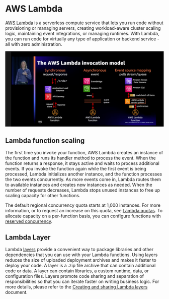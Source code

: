 # AWS Lambda
[AWS Lambda](https://aws.amazon.com/lambda/) is a serverless compute service that lets you run code without provisioning or managing servers, creating workload-aware cluster scaling logic, maintaining event integrations, or managing runtimes. With Lambda, you can run code for virtually any type of application or backend service - all with zero administration.

![aws-lambda-invocation-model](../../images/aws-lambda-invocation-model.png)

## Lambda function scaling
The first time you invoke your function, AWS Lambda creates an instance of the function and runs its handler method to process the event. When the function returns a response, it stays active and waits to process additional events. If you invoke the function again while the first event is being processed, Lambda initializes another instance, and the function processes the two events concurrently. As more events come in, Lambda routes them to available instances and creates new instances as needed. When the number of requests decreases, Lambda stops unused instances to free up scaling capacity for other functions.

The default regional concurrency quota starts at 1,000 instances. For more information, or to request an increase on this quota, see [Lambda quotas](https://docs.aws.amazon.com/lambda/latest/dg/gettingstarted-limits.html). To allocate capacity on a per-function basis, you can configure functions with [reserved concurrency](https://docs.aws.amazon.com/lambda/latest/dg/configuration-concurrency.html).

## Lambda Layer
Lambda [layers](https://docs.aws.amazon.com/lambda/latest/dg/gettingstarted-concepts.html#gettingstarted-concepts-layer) provide a convenient way to package libraries and other dependencies that you can use with your Lambda functions. Using layers reduces the size of uploaded deployment archives and makes it faster to deploy your code. A layer is a .zip file archive that can contain additional code or data. A layer can contain libraries, a custom runtime, data, or configuration files. Layers promote code sharing and separation of responsibilities so that you can iterate faster on writing business logic. For more details, please refer to the [Creating and sharing Lambda layers](https://docs.aws.amazon.com/lambda/latest/dg/configuration-layers.html) document.
